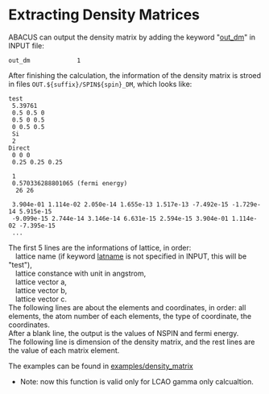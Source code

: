 # Extracting Density Matrices

ABACUS can output the density matrix by adding the keyword "[out_dm](https://abacus-rtd.readthedocs.io/en/latest/advanced/input_files/input-main.html#out-dm)" in INPUT file:
```
out_dm             1
```
After finishing the calculation, the information of the density matrix is stroed in files `OUT.${suffix}/SPIN${spin}_DM`, which looks like:
```
test
 5.39761
 0.5 0.5 0
 0.5 0 0.5
 0 0.5 0.5
 Si
 2
Direct
 0 0 0
 0.25 0.25 0.25

 1
 0.570336288801065 (fermi energy)
  26 26

 3.904e-01 1.114e-02 2.050e-14 1.655e-13 1.517e-13 -7.492e-15 -1.729e-14 5.915e-15
 -9.099e-15 2.744e-14 3.146e-14 6.631e-15 2.594e-15 3.904e-01 1.114e-02 -7.395e-15
 ...
 ```
The first 5 lines are the informations of lattice, in order: \
&emsp;lattice name (if keyword [latname](https://abacus-rtd.readthedocs.io/en/latest/advanced/input_files/input-main.html#latname) is not specified in INPUT, this will be "test"), \
&emsp;lattice constance with unit in angstrom, \
&emsp;lattice vector a, \
&emsp;lattice vector b, \
&emsp;lattice vector c. \
The following lines are about the elements and coordinates, in order: all elements, the atom number of each elements, the type of coordinate, the coordinates.\
After a blank line, the output is the values of NSPIN and fermi energy.\
The following line is dimension of the density matrix, and the rest lines are the value of each matrix element.

The examples can be found in [examples/density_matrix](https://github.com/deepmodeling/abacus-develop/tree/develop/examples/density_matrix)

- Note: now this function is valid only for LCAO gamma only calcualtion.